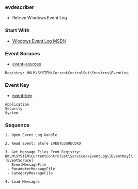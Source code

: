 ### evdescriber
- Retrive Windows Event Log

### Start With
- [Windows Event Log MSDN](https://docs.microsoft.com/en-us/windows/win32/wes/windows-event-log)

### Event Soruces
- [event-sources](https://docs.microsoft.com/en-us/windows/win32/eventlog/event-sources)
```
Registry: HKLM\SYSTEM\CurrentControlSet\Services\EventLog
```

### Event Key
- [event-key](https://docs.microsoft.com/en-us/windows/win32/eventlog/eventlog-key)
```
Application
Security
System
```

### Sequence
```
1. Open Event Log Handle

2. Read Event: Store EVENTLOGRECORD

3. Get Message Files From Registry: HKLM\SYSTEM\CurrentControlSet\Services\EventLog\[EventKey]\[EventSoruce]
 - EventMessageFile
 - ParameterMessageFile
 - CategoryMessageFile

4. Load Messages
```
